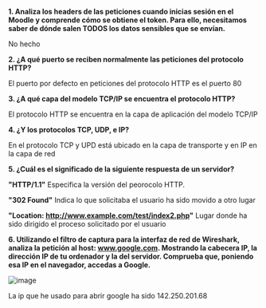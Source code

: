 **1. Analiza los headers de las peticiones cuando inicias sesión en el Moodle y comprende
cómo se obtiene el token. Para ello, necesitamos saber de dónde salen TODOS los
datos sensibles que se envían.**

No hecho

**2. ¿A qué puerto se reciben normalmente las peticiones del protocolo HTTP?**

El puerto por defecto en peticiones del protocolo HTTP es el puerto 80

**3. ¿A qué capa del modelo TCP/IP se encuentra el protocolo HTTP?**
  
  El protocolo HTTP se encuentra en la capa de aplicación del modelo TCP/IP

**4. ¿Y los protocolos TCP, UDP, e IP?**
  
  En el protocolo TCP y UPD está ubicado en la capa de transporte y en IP en la capa de red

**5. ¿Cuál es el significado de la siguiente respuesta de un servidor?**
  
  **"HTTP/1.1"** Especifica la versión del peorocolo HTTP. 
  
  **"302 Found"** Indica lo que solicitaba el usuario ha sido  movido a otro lugar
  
  **"Location: http://www.example.com/test/index2.php"** Lugar donde ha sido dirigido el proceso solicitado por el usuario

**6. Utilizando el filtro de captura para la interfaz de red de Wireshark, analiza la petición
al host: www.google.com. Mostrando la cabecera IP, la dirección IP de tu ordenador y
la del servidor. Comprueba que, poniendo esa IP en el navegador, accedas a Google.** 

![image](https://github.com/user-attachments/assets/990441fc-0f20-4b5d-9c9e-1f5cc3b36133)

La ip que he usado para abrir google ha sido 142.250.201.68
